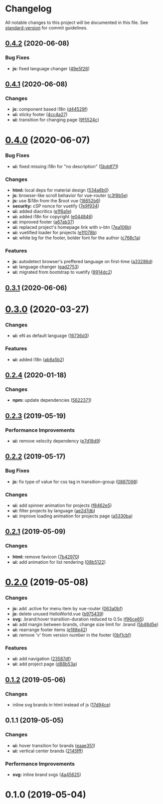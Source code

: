 # Changelog

All notable changes to this project will be documented in this file. See [standard-version](https://github.com/conventional-changelog/standard-version) for commit guidelines.

## [0.4.2](https://github.com/Redpoint1/personal-page/compare/v0.4.1...v0.4.2) (2020-06-08)


### Bug Fixes

* **js:** fixed language changer ([49e5f26](https://github.com/Redpoint1/personal-page/commit/49e5f26))



## [0.4.1](https://github.com/Redpoint1/personal-page/compare/v0.4.0...v0.4.1) (2020-06-08)


### Changes

* **js:** component based i18n ([d44529f](https://github.com/Redpoint1/personal-page/commit/d44529f))
* **ui:** sticky footer ([4cc4a27](https://github.com/Redpoint1/personal-page/commit/4cc4a27))
* **ui:** transition for changing page ([9f5524c](https://github.com/Redpoint1/personal-page/commit/9f5524c))



# [0.4.0](https://github.com/Redpoint1/personal-page/compare/v0.3.1...v0.4.0) (2020-06-07)


### Bug Fixes

* **ui:** fixed missing i18n for "no description" ([5bddf71](https://github.com/Redpoint1/personal-page/commit/5bddf71))


### Changes

* **html:** local deps for material design ([534a6b0](https://github.com/Redpoint1/personal-page/commit/534a6b0))
* **js:** browser-like scroll behavior for vue-router ([c3f8b5e](https://github.com/Redpoint1/personal-page/commit/c3f8b5e))
* **js:** use $i18n from the $root vue ([18652b6](https://github.com/Redpoint1/personal-page/commit/18652b6))
* **security:** cSP nonce for vuetify ([7e9f934](https://github.com/Redpoint1/personal-page/commit/7e9f934))
* **ui:** added diacritics ([e1f6a1e](https://github.com/Redpoint1/personal-page/commit/e1f6a1e))
* **ui:** added i18n for copyright ([e044846](https://github.com/Redpoint1/personal-page/commit/e044846))
* **ui:** improved footer ([a67ab37](https://github.com/Redpoint1/personal-page/commit/a67ab37))
* **ui:** replaced project's homepage link with v-btn ([7ea106b](https://github.com/Redpoint1/personal-page/commit/7ea106b))
* **ui:** vuetified loader for projects ([e1f078b](https://github.com/Redpoint1/personal-page/commit/e1f078b))
* **ui:** white bg for the footer, bolder font for the author ([c768c1a](https://github.com/Redpoint1/personal-page/commit/c768c1a))


### Features

* **js:** autodetect browser's preffered language on first-time ([a33286d](https://github.com/Redpoint1/personal-page/commit/a33286d))
* **ui:** language changer ([ead2753](https://github.com/Redpoint1/personal-page/commit/ead2753))
* **ui:** migrated from bootstrap to vuetify ([9914dc2](https://github.com/Redpoint1/personal-page/commit/9914dc2))



## [0.3.1](https://github.com/Redpoint1/personal-page/compare/v0.3.0...v0.3.1) (2020-06-06)



# [0.3.0](https://github.com/Redpoint1/personal-page/compare/v0.2.4...v0.3.0) (2020-03-27)


### Changes

* **ui:** eN as default language ([16736d3](https://github.com/Redpoint1/personal-page/commit/16736d3))


### Features

* **ui:** added i18n ([ab8a5b2](https://github.com/Redpoint1/personal-page/commit/ab8a5b2))



## [0.2.4](https://github.com/Redpoint1/personal-page/compare/v0.2.3...v0.2.4) (2020-01-18)


### Changes

* **npm:** update dependencies ([5622371](https://github.com/Redpoint1/personal-page/commit/5622371))



## [0.2.3](https://github.com/Redpoint1/personal-page/compare/v0.2.2...v0.2.3) (2019-05-19)


### Performance Improvements

* **ui:** remove velocity dependency ([e7d18d9](https://github.com/Redpoint1/personal-page/commit/e7d18d9))



## [0.2.2](https://github.com/Redpoint1/personal-page/compare/v0.2.1...v0.2.2) (2019-05-17)


### Bug Fixes

* **js:** fix type of value for css tag in transition-group ([0887098](https://github.com/Redpoint1/personal-page/commit/0887098))


### Changes

* **ui:** add spinner animation for projects ([f8462e5](https://github.com/Redpoint1/personal-page/commit/f8462e5))
* **ui:** filter projects by language ([ae2d7db](https://github.com/Redpoint1/personal-page/commit/ae2d7db))
* **ui:** improve loading animation for projects page ([a5330ba](https://github.com/Redpoint1/personal-page/commit/a5330ba))



## [0.2.1](https://github.com/Redpoint1/personal-page/compare/v0.2.0...v0.2.1) (2019-05-09)


### Changes

* **html:** remove favicon ([7b42970](https://github.com/Redpoint1/personal-page/commit/7b42970))
* **ui:** add animation for list rendering ([08b5122](https://github.com/Redpoint1/personal-page/commit/08b5122))



# [0.2.0](https://github.com/Redpoint1/personal-page/compare/v0.1.2...v0.2.0) (2019-05-08)


### Changes

* **js:** add .active for menu item by vue-router ([063a0bf](https://github.com/Redpoint1/personal-page/commit/063a0bf))
* **js:** delete unused HelloWorld.vue ([b975439](https://github.com/Redpoint1/personal-page/commit/b975439))
* **svg:** .brand:hover transition-duration reduced to 0.5s ([f96ce65](https://github.com/Redpoint1/personal-page/commit/f96ce65))
* **ui:** add margin between brands, change size limit for .brand ([5b48d5e](https://github.com/Redpoint1/personal-page/commit/5b48d5e))
* **ui:** rearrange footer items ([e188e42](https://github.com/Redpoint1/personal-page/commit/e188e42))
* **ui:** remove 'v' from version number in the footer ([0bf1cbf](https://github.com/Redpoint1/personal-page/commit/0bf1cbf))


### Features

* **ui:** add navigation ([23587df](https://github.com/Redpoint1/personal-page/commit/23587df))
* **ui:** add project page ([d88b53a](https://github.com/Redpoint1/personal-page/commit/d88b53a))



## [0.1.2](https://github.com/Redpoint1/personal-page/compare/v0.1.1...v0.1.2) (2019-05-06)


### Changes

* inline svg brands in html instead of js ([17d94ce](https://github.com/Redpoint1/personal-page/commit/17d94ce))



## 0.1.1 (2019-05-05)


### Changes

* **ui:** hover transition for brands ([eaae351](https://github.com/Redpoint1/personal-page/commit/eaae351))
* **ui:** vertical center brands ([2145fff](https://github.com/Redpoint1/personal-page/commit/2145fff))


### Performance Improvements

* **svg:** inline brand svgs ([4a45625](https://github.com/Redpoint1/personal-page/commit/4a45625))



# 0.1.0 (2019-05-04)
